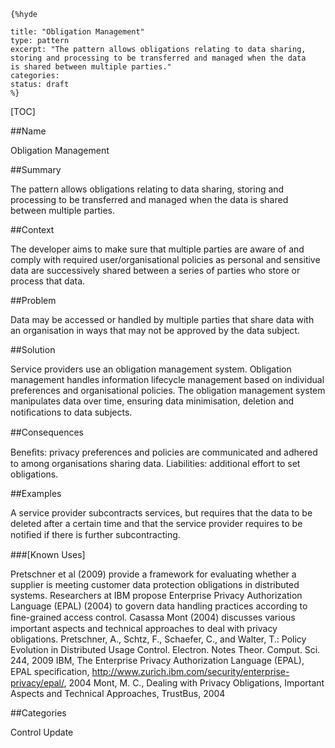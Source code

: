     {%hyde

    title: "Obligation Management"
    type: pattern
    excerpt: "The pattern allows obligations relating to data sharing,
    storing and processing to be transferred and managed when the data
    is shared between multiple parties."
    categories: 
    status: draft
    %}

[TOC]

##Name
<!--Primary name the pattern is known by.-->

Obligation Management

<!--###[Also Known As]-->
<!-- All other names the pattern is known by.-->



##Summary
<!-- One short paragraph summarising the pattern.-->

The pattern allows obligations relating to data sharing, storing and
processing to be transferred and managed when the data is shared
between multiple parties.

##Context
<!-- The situations in which the pattern may apply.-->

The developer aims to make sure that multiple parties are aware of and
comply with required user/organisational policies as personal and
sensitive data are successively shared between a series of parties who
store or process that data.

##Problem
<!-- The problem a pattern addresses, including a list of forces describing why a problem might be difficult to solve.-->

Data may be accessed or handled by multiple parties that share data
with an organisation in ways that may not be approved by the data
subject.

##Solution
<!-- A concise description of how the pattern addresses the problem.-->

Service providers use an obligation management system. Obligation
management handles information lifecycle management based on
individual preferences and organisational policies. The obligation
management system manipulates data over time, ensuring data
minimisation, deletion and notiﬁcations to data subjects.

<!--###[Structure]-->
<!--A detailed specification of the structural aspects of the pattern. A class diagram if applicable.-->



<!--###[Implementation]-->
<!--Guidelines for implementing the pattern; code fragments; suggested PETS; policy fragments.-->



##Consequences
<!--The advantages (benefits) and disadvantages (liabilities) of applying the pattern.-->



<!--constraints and consequences-->
Beneﬁts: privacy preferences and policies are communicated and adhered
to among organisations sharing data. Liabilities: additional effort to
set obligations.

<!--###[Constraints]-->
<!-- limitations as a consequence of applying the pattern.-->



##Examples
<!--Motivational example to see how the pattern is applied.-->

A service provider subcontracts services, but requires that the data
to be deleted after a certain time and that the service provider
requires to be notiﬁed if there is further subcontracting.

###[Known Uses]
<!-- Pointers to various applications of the pattern.-->

Pretschner et al (2009) provide a framework for evaluating whether a
supplier is meeting customer data protection obligations in
distributed systems. Researchers at IBM propose Enterprise Privacy
Authorization Language (EPAL) (2004) to govern data handling practices
according to ﬁne-grained access control. Casassa Mont (2004) discusses
various important aspects and technical approaches to deal with
privacy obligations. Pretschner, A., Schtz, F., Schaefer, C., and
Walter, T.: Policy Evolution in Distributed Usage Control. Electron.
Notes Theor. Comput. Sci. 244, 2009 IBM, The Enterprise Privacy
Authorization Language (EPAL), EPAL speciﬁcation,
http://www.zurich.ibm.com/security/enterprise-privacy/epal/, 2004
Mont, M. C., Dealing with Privacy Obligations, Important Aspects and
Technical Approaches, TrustBus, 2004

<!--##See Also-->
<!-- Any pointers to relevant information, not contained in the subfields below.-->



<!--###[Related Patterns]-->
<!-- Supporting and conflicting patterns-->



<!--###[Sources]-->
<!-- References to the original source of the pattern.-->



<!--##General Comments-->
<!-- Separate discussion on the pattern.-->



##Categories
<!-- Placeholder for future agreed upon categories as per collaboration's evaluation.-->

Control
Update

<!--##Tags-->
<!-- User definable descriptors for additional correlation.-->


